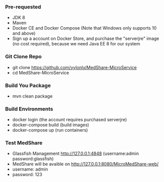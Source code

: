 ### Pre-requested
* JDK 8
* Maven
* Docker CE and Docker Compose (Note that Windows only supports 10 and above)
* Sign up a account on Docker Store, and purchase the "serverjre" image (no cost required), because we need Java EE 8 for our system   

### Git Clone Repo
* git clone https://github.com/yylonly/MedShare-MicroService
* cd MedShare-MicroService

### Build You Package
* mvn clean package

### Build Environments
* docker login (the account requires purchased serverjre)
* docker-compose build (build images)
* docker-compose up (run containers)

### Test MedShare
* Glassfish Management http://127.0.0.1:4848 (username:admin password:glassfish)
* MedShare will be avaible on http://127.0.0.1:8080/MicroMedShare-web/
* username: admin 
* password: 123
